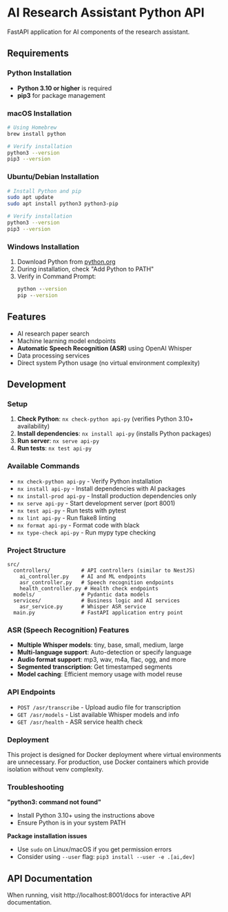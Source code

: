# AI Research Assistant Python API

FastAPI application for AI components of the research assistant.

## Requirements

### Python Installation
- **Python 3.10 or higher** is required
- **pip3** for package management

### macOS Installation
```bash
# Using Homebrew
brew install python

# Verify installation
python3 --version
pip3 --version
```

### Ubuntu/Debian Installation
```bash
# Install Python and pip
sudo apt update
sudo apt install python3 python3-pip

# Verify installation
python3 --version
pip3 --version
```

### Windows Installation
1. Download Python from [python.org](https://www.python.org/downloads/)
2. During installation, check "Add Python to PATH"
3. Verify in Command Prompt:
   ```cmd
   python --version
   pip --version
   ```

## Features

- AI research paper search
- Machine learning model endpoints
- **Automatic Speech Recognition (ASR)** using OpenAI Whisper
- Data processing services
- Direct system Python usage (no virtual environment complexity)

## Development

### Setup
1. **Check Python**: `nx check-python api-py` (verifies Python 3.10+ availability)
2. **Install dependencies**: `nx install api-py` (installs Python packages)
3. **Run server**: `nx serve api-py`
4. **Run tests**: `nx test api-py`

### Available Commands
- `nx check-python api-py` - Verify Python installation
- `nx install api-py` - Install dependencies with AI packages
- `nx install-prod api-py` - Install production dependencies only
- `nx serve api-py` - Start development server (port 8001)
- `nx test api-py` - Run tests with pytest
- `nx lint api-py` - Run flake8 linting
- `nx format api-py` - Format code with black
- `nx type-check api-py` - Run mypy type checking

### Project Structure
```
src/
  controllers/          # API controllers (similar to NestJS)
    ai_controller.py    # AI and ML endpoints
    asr_controller.py   # Speech recognition endpoints
    health_controller.py # Health check endpoints
  models/               # Pydantic data models
  services/             # Business logic and AI services
    asr_service.py      # Whisper ASR service
  main.py               # FastAPI application entry point
```

### ASR (Speech Recognition) Features
- **Multiple Whisper models**: tiny, base, small, medium, large
- **Multi-language support**: Auto-detection or specify language
- **Audio format support**: mp3, wav, m4a, flac, ogg, and more
- **Segmented transcription**: Get timestamped segments
- **Model caching**: Efficient memory usage with model reuse

### API Endpoints
- `POST /asr/transcribe` - Upload audio file for transcription
- `GET /asr/models` - List available Whisper models and info
- `GET /asr/health` - ASR service health check

### Deployment
This project is designed for Docker deployment where virtual environments are unnecessary. For production, use Docker containers which provide isolation without venv complexity.

### Troubleshooting

**"python3: command not found"**
- Install Python 3.10+ using the instructions above
- Ensure Python is in your system PATH

**Package installation issues**
- Use `sudo` on Linux/macOS if you get permission errors
- Consider using `--user` flag: `pip3 install --user -e .[ai,dev]`

## API Documentation

When running, visit http://localhost:8001/docs for interactive API documentation.